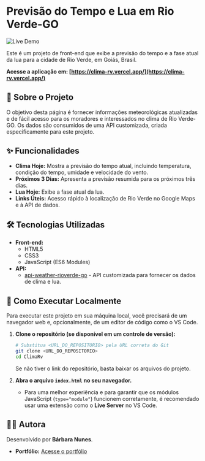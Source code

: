 # Previsão do Tempo e Lua em Rio Verde-GO

![Live Demo](https://img.shields.io/badge/Acessar%20Aplicação-Vercel-brightgreen?style=for-the-badge&logo=vercel)

Este é um projeto de front-end que exibe a previsão do tempo e a fase atual da lua para a cidade de Rio Verde, em Goiás, Brasil.

**Acesse a aplicação em: [https://clima-rv.vercel.app/](https://clima-rv.vercel.app/)**

## 📖 Sobre o Projeto

O objetivo desta página é fornecer informações meteorológicas atualizadas e de fácil acesso para os moradores e interessados no clima de Rio Verde-GO. Os dados são consumidos de uma API customizada, criada especificamente para este projeto.

## ✨ Funcionalidades

-   **Clima Hoje:** Mostra a previsão do tempo atual, incluindo temperatura, condição do tempo, umidade e velocidade do vento.
-   **Próximos 3 Dias:** Apresenta a previsão resumida para os próximos três dias.
-   **Lua Hoje:** Exibe a fase atual da lua.
-   **Links Úteis:** Acesso rápido à localização de Rio Verde no Google Maps e à API de dados.

## 🛠️ Tecnologias Utilizadas

-   **Front-end:**
    -   HTML5
    -   CSS3
    -   JavaScript (ES6 Modules)
-   **API:**
    -   [api-weather-rioverde-go](https://api-weather-rioverde-go.onrender.com/) - API customizada para fornecer os dados de clima e lua.

## 🚀 Como Executar Localmente

Para executar este projeto em sua máquina local, você precisará de um navegador web e, opcionalmente, de um editor de código como o VS Code.

1.  **Clone o repositório (se disponível em um controle de versão):**
    ```bash
    # Substitua <URL_DO_REPOSITORIO> pela URL correta do Git
    git clone <URL_DO_REPOSITORIO>
    cd ClimaRv
    ```
    Se não tiver o link do repositório, basta baixar os arquivos do projeto.

2.  **Abra o arquivo `index.html` no seu navegador.**
    -   Para uma melhor experiência e para garantir que os módulos JavaScript (`type="module"`) funcionem corretamente, é recomendado usar uma extensão como o **Live Server** no VS Code.

## 👩‍💻 Autora

Desenvolvido por **Bárbara Nunes**.

-   **Portfólio:** [Acesse o portfólio](https://portfoliobarbara-1uqfzybjg-barbaranunesprogramadora.vercel.app/)
